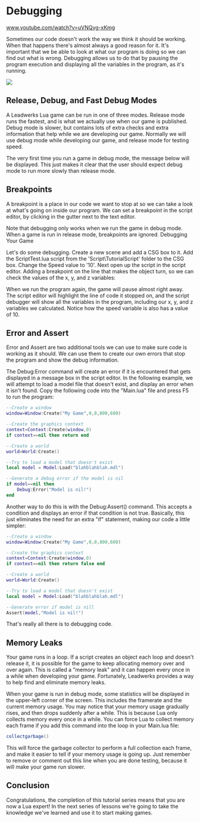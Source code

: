 # Debugging

www.youtube.com/watch?v=uVNQvg-xKmg

Sometimes our code doesn't work the way we think it should be working. When that happens there's almost always a good reason for it. It's important that we be able to look at what our program is doing so we can find out what is wrong.  Debugging allows us to do that by pausing the program execution and displaying all the variables in the program, as it's running.

![](https://github.com/UltraEngine/Documentation/blob/master/Images/luadebugging.gif?raw=true)

## Release, Debug, and Fast Debug Modes

A Leadwerks Lua game can be run in one of three modes.  Release mode runs the fastest, and is what we actually use when our game is published.  Debug mode is slower, but contains lots of extra checks and extra information that help while we are developing our game.  Normally we will use debug mode while developing our game, and release mode for testing speed.

The very first time you run a game in debug mode, the message below will be displayed.  This just makes it clear that the user should expect debug mode to run more slowly than release mode.

## Breakpoints

A breakpoint is a place in our code we want to stop at so we can take a look at what's going on inside our program.  We can set a breakpoint in the script editor, by clicking in the gutter next to the text editor.

Note that debugging only works when we run the game in debug mode.  When a game is run in release mode, breakpoints are ignored.
Debugging Your Game

Let's do some debugging.  Create a new scene and add a CSG box to it. Add the ScriptTest.lua script from the 'Script\TutorialScript' folder to the CSG box. Change the Speed value to '10'. Next open up the script in the script editor. Adding a breakpoint on the line that makes the object turn, so we can check the values of the x, y, and z variables:

When we run the program again, the game will pause almost right away. The script editor will highlight the line of code it stopped on, and the script debugger will show all the variables in the program, including our x, y, and z variables we calculated. Notice how the speed variable is also has a value of 10.

## Error and Assert

Error and Assert are two additional tools we can use to make sure code is working as it should.  We can use them to create our own errors that stop the program and show the debug information.

The Debug:Error command will create an error if it is encountered that gets displayed in a message box in the script editor.  In the following example, we will attempt to load a model file that doesn't exist, and display an error when it isn't found.  Copy the following code into the "Main.lua" file and press F5 to run the program:

```lua
--Create a window
window=Window:Create("My Game",0,0,800,600)

--Create the graphics context
context=Context:Create(window,0)
if context==nil then return end

--Create a world
world=World:Create()

--Try to load a model that doesn't exist
local model = Model:Load("blahblahblah.mdl")

--Generate a debug error if the model is nil
if model==nil then
	Debug:Error("Model is nil!")
end
```

Another way to do this is with the Debug:Assert() command.  This accepts a condition and displays an error if that condition is not true.  Basically, this just eliminates the need for an extra "if" statement, making our code a little simpler:

```lua
--Create a window
window=Window:Create("My Game",0,0,800,600)

--Create the graphics context
context=Context:Create(window,0)
if context==nil then return false end

--Create a world
world=World:Create()

--Try to load a model that doesn't exist
local model = Model:Load("blahblahblah.mdl")

--Generate error if model is nill
Assert(model,"Model is nil!")
```

That's really all there is to debugging code.

## Memory Leaks

Your game runs in a loop.  If a script creates an object each loop and doesn't release it, it is possible for the game to keep allocating memory over and over again.  This is called a "memory leak" and it can happen every once in a while when developing your game.  Fortunately, Leadwerks provides a way to help find and eliminate memory leaks.

When your game is run in debug mode, some statistics will be displayed in the upper-left corner of the screen.  This includes the framerate and the current memory usage.  You may notice that your memory usage gradually rises, and then drops suddenly after a while.  This is because Lua only collects memory every once in a while.  You can force Lua to collect memory each frame if you add this command into the loop in your Main.lua file:

```lua
collectgarbage()
```

This will force the garbage collector to perform a full collection each frame, and make it easier to tell if your memory usage is going up.  Just remember to remove or comment out this line when you are done testing, because it will make your game run slower.

## Conclusion

Congratulations, the completion of this tutorial series means that you are now a Lua expert!  In the next series of lessons we're going to take the knowledge we've learned and use it to start making games.
